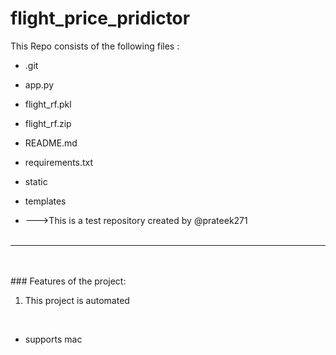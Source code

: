 # flight_price_pridictor
This Repo consists of the following files :
- .git
- app.py
- flight_rf.pkl
- flight_rf.zip
- README.md
- requirements.txt
- static
- templates




- --->This is a test repository created by @prateek271
<br><br>
---
<br><br>###	Features of the project:
<br>
1. This project is automated
<br>


- supports mac